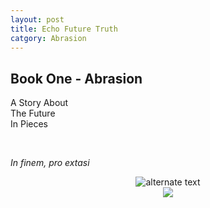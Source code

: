 ```yaml
---
layout: post
title: Echo Future Truth
catgory: Abrasion
---
```


## Book One - Abrasion

A Story About<br />
The Future<br />
In Pieces<br />

&nbsp;

*In finem, pro extasi*

<div style="text-align:center">
<img src="{{ '/assets/images/abrasion.png' | relative_url }}" alt="alternate text" />
</div>


<div style="text-align:center">
<img src="{{ '/assets/images/divider.svg' | relative_url }}" />
</div>